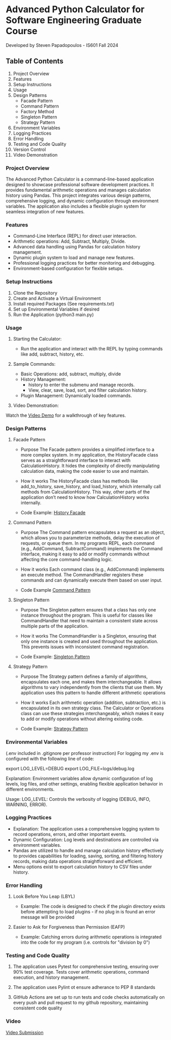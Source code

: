 # Advanced Python Calculator for Software Engineering Graduate Course
Developed by Steven Papadopoulos - IS601 Fall 2024

## Table of Contents
1. Project Overview
2. Features
3. Setup Instructions
4. Usage
5. Design Patterns
    - Facade Pattern
    - Command Pattern
    - Factory Method
    - Singleton Pattern
    - Strategy Pattern
6. Environment Variables
7. Logging Practices
8. Error Handling
9. Testing and Code Quality
10. Version Control
11. Video Demonstration

###  Project Overview

The Advanced Python Calculator is a command-line-based application designed to showcase professional software development practices. It provides fundamental arithmetic operations and manages calculation history using Pandas. This project integrates various design patterns, comprehensive logging, and dynamic configuration through environment variables. The application also includes a flexible plugin system for seamless integration of new features.

### Features

- Command-Line Interface (REPL) for direct user interaction.
- Arithmetic operations: Add, Subtract, Multiply, Divide.
- Advanced data handling using Pandas for calculation  history management.
- Dynamic plugin system to load and manage new features.
- Professional logging practices for better monitoring and debugging.
- Environment-based configuration for flexible setups.

### Setup Instructions

1.  Clone the Repository
2.  Create and Activate a Virtual Environment
3.  Install required Packages (See requirements.txt)
4.  Set up Environmental Variables if desired
5.  Run the Application (python3 main.py)

### Usage

1. Starting the Calculator:

    - Run the application and interact with the REPL by typing commands like add, subtract, history, etc.

2. Sample Commands:

    - Basic Operations: add, subtract, multiply, divide
    - History Management:
        - history to enter the submenu and manage records.
        - View, clear, save, load, sort, and filter calculation history.
    - Plugin Management: Dynamically loaded commands.

3. Video Demonstration:

Watch the [Video Demo](https://drive.google.com/file/d/1FQyeQLykgb9oB7xZ23g2vpMO7T82Q0wj/view?usp=sharing) for a walkthrough of key features.

### Design Patterns

1. Facade Pattern
    - Purpose
    The Facade pattern provides a simplified interface to a more complex system. In my application, the HistoryFacade class serves as a straightforward interface to interact with CalculationHistory. It hides the complexity of directly manipulating calculation data, making the code easier to use and maintain.

    - How it works
    The HistoryFacade class has methods like add_to_history, save_history, and load_history, which internally call methods from CalculationHistory. This way, other parts of the application don’t need to know how CalculationHistory works internally.

    - Code Example:
[History Facade](https://github.com/aGreekGeek/MidtermIS601/blob/033fa0f805d72c26deb4ee72f9af2e9539cec560/app/facades/history_facade.py#L1C1-L22C50)

2. Command Pattern
    - Purpose
    The Command pattern encapsulates a request as an object, which allows you to parameterize methods, delay the execution of requests, or queue them. In my programs REPL, each command (e.g., AddCommand, SubtractCommand) implements the Command interface, making it easy to add or modify commands without affecting the core command-handling logic.

    - How it works
    Each command class (e.g., AddCommand) implements an execute method. The CommandHandler registers these commands and can dynamically execute them based on user input.

    - Code Example
[Command Pattern](https://github.com/aGreekGeek/MidtermIS601/blob/bb88638919e2efd4cbbe85b3450e7093e748f190/app/commands/__init__.py#L11-L38)

3. Singleton Pattern
    - Purpose
    The Singleton pattern ensures that a class has only one instance throughout the program. This is useful for classes like CommandHandler that need to maintain a consistent state across multiple parts of the application.

    - How it works
    The CommandHandler is a Singleton, ensuring that only one instance is created and used throughout the application. This prevents issues with inconsistent command registration.

    - Code Example:
[Singleton Pattern](https://github.com/aGreekGeek/MidtermIS601/blob/bb88638919e2efd4cbbe85b3450e7093e748f190/app/commands/__init__.py#L11-L23)

4. Strategy Pattern
    - Purpose
    The Strategy pattern defines a family of algorithms, encapsulates each one, and makes them interchangeable. It allows algorithms to vary independently from the clients that use them. My application uses this pattern to handle different arithmetic operations

    - How it works
    Each arithmetic operation (addition, subtraction, etc.) is encapsulated in its own strategy class. The Calculator or Operations class can use these strategies interchangeably, which makes it easy to add or modify operations without altering existing code.

    - Code Example:
[Strategy Pattern](https://github.com/aGreekGeek/MidtermIS601/blob/bb88638919e2efd4cbbe85b3450e7093e748f190/app/stategies.py#L5-L15)

### Environmental Variables
(.env included in .gitignore per professor instruction)
For logging my .env is configured with the following line of code:

export LOG_LEVEL=DEBUG
export LOG_FILE=logs/debug.log

Explanation:  Environment variables allow dynamic configuration of log levels, log files, and other settings, enabling flexible application behavior in different environments.

Usage: LOG_LEVEL: Controls the verbosity of logging (DEBUG, INFO, WARNING, ERROR).

### Logging Practices

- Explanation: The application uses a comprehensive logging system to record operations, errors, and other important events.
- Dynamic Configuration:  Log levels and destinations are controlled via environment variables.
- Pandas are utilized to handle and manage calculation history effectively to provides capabilities for loading, saving, sorting, and filtering history records, making data operations straightforward and efficient.
- Menu options exist to export calculation history to CSV files under history.

### Error Handling

1. Look Before You Leap (LBYL)
    - Example: The code is designed to check if the plugin directory exists before attempting to load plugins - if no plug in is found an error message will be provided

2.  Easier to Ask for Forgiveness than Permission (EAFP)
    - Example: Catching errors during arithmetic operations is integrated into the code for my program (i.e. controls for "division by 0")

### Testing and Code Quality

1. The application uses Pytest for comprehensive testing, ensuring over 90% test coverage. Tests cover arithmetic operations, command execution, and history management.

2. The application uses Pylint ot ensure adherance to PEP 8 standards

3. GitHub Actions are set up to run tests and code checks automatically on every push and pull request to my github repository, maintaining consistent code quality

### Video
[Video Submission](https://drive.google.com/file/d/1FQyeQLykgb9oB7xZ23g2vpMO7T82Q0wj/view?usp=sharing)
